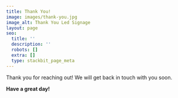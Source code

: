 ```yaml
---
title: Thank You!
image: images/thank-you.jpg
image_alt: Thank You Led Signage
layout: page
seo:
  title: ''
  description: ''
  robots: []
  extra: []
  type: stackbit_page_meta
---
```

Thank you for reaching out! We will get back in touch with you soon.

**Have a great day!**
